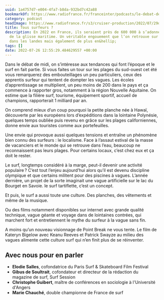 ```yaml
---
uuid: 1a4757d7-e004-4fa7-b8da-932bd7c42a88
bookmarkOf: https://www.radiofrance.fr/franceinter/podcasts/le-debat-de-midi/le-debat-de-midi-du-lundi-25-juillet-2022-6414099
category: podcast
headImage: https://www.radiofrance.fr/s3/cruiser-production/2022/07/29d857e6-240d-460f-a870-e8c3bdb42deb/1200x630_gettyimages-866104226.jpg
title: Tous surfeurs ?
description: En 2022 en France, ils seraient près de 600 000 à s’adonner aux joies
  de la glisse maritime. Un véritable engouement que l’on retrouve sur la côte Basque,
  dans les landes mais également de plus en&hellip;
tags: []
date: 2022-07-26 12:55:29.484629557 +00:00
---
```


Dans le débat de midi, on s’intéresse aux tendances qui font l’époque et le surf en fait partie. Si vous faites un tour sur les plages du sud-ouest cet été vous remarquerez des embouteillages un peu particuliers, ceux des apprentis surfeur qui tentent de dompter les vagues. Les écoles d’apprentissage se multiplient, un peu moins de 200 dans le pays et ça commence à rapporter gros, notamment à la région Nouvelle Aquitaine. On estime que la filière surf, tourisme, équipement sportif, accueil de champions, rapporterait 1 milliard par an.

On comprend mieux d’un coup pourquoi la petite planche née à Hawaï, découverte par les européens lors d’expéditions dans la lointaine Polynésie, quelques temps oubliée puis revenu en grâce sur les plages californiennes, donne envie aux touristes comme aux portefeuilles.

Une envie qui provoque aussi quelques tensions et entraîne un phénomène bien connu des surfeurs : le localisme. Face à l’assaut estival de la masse de vacanciers et le monde qui se retrouve dans l’eau, beaucoup ne reconnaissent pas leurs plages. Pour certains locaux, c’est chez eux et ça doit le rester.

Le surf, longtemps considéré à la marge, peut-il devenir une activité populaire ? C’est tout l’enjeu aujourd’hui alors qu’il est devenu discipline olympique et que certains militent pour des piscines à vagues. L’année dernière, un projet de la sorte imaginait une vague artificielle sur le lac du Bourget en Savoie. le surf tartiflette, c’est un concept.

Et puis, le surf a aussi toute une culture. Des planches, des vêtements et même de la musique.

Ou des films notamment disponibles sur internet avec grande qualité technique, vague géante et voyage dans de lointaines contrées, qui marchent fort et entretiennent le mythe du surfeur à la vague sans fin.

A moins qu’un nouveau visionnage de Point Break ne vous tente. Le film de Kateryn Bigelow avec Keanu Reeves et Patrick Swayze au milieu des vagues alimente cette culture surf qui n’en finit plus de se réinventer.

Avec nous pour en parler
------------------------

*   **Elodie Salles**, cofondatrice du Paris Surf & Skateboard Film Festival
*   **Gibus de Soultrait**, cofondateur et directeur de la rédaction du magazine de surf, Surf Session
*   **Christophe Guibert**, maître de conférences en sociologie à l'Université d'Angers
*   **Marie Chauché**, double championne de France de surf